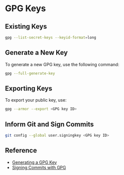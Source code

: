# GPG Keys

## Existing Keys

```bash
gpg --list-secret-keys --keyid-format=long
```

## Generate a New Key
To generate a new GPG key, use the following command:

```bash
gpg --full-generate-key
```

## Exporting Keys
To export your public key, use:
```bash
gpg --armor --export <GPG key ID>
```

## Inform Git and Sign Commits

```bash
git config --global user.signingkey <GPG key ID>
```

## Reference
- [Generating a GPG Key](https://docs.github.com/en/authentication/managing-commit-signature-verification/generating-a-new-gpg-key)
- [Signing Commits with GPG](https://docs.github.com/en/authentication/managing-commit-signature-verification/telling-git-about-your-signing-key)
